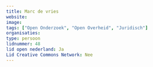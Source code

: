 ```yaml
---
title: Marc de vries
website: 
image: 
tags: ["Open Onderzoek", "Open Overheid", "Juridisch"]
organisaties:
type: persoon
lidnummer: 48
lid open nederland: Ja
Lid Creative Commons Network: Nee
---
```


